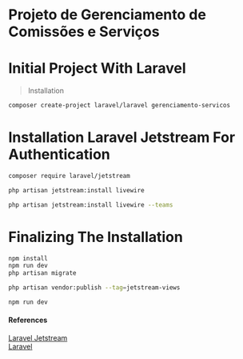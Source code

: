 # Projeto de Gerenciamento de Comissões e Serviços 

# Initial Project With Laravel
>Installation
```bash
composer create-project laravel/laravel gerenciamento-servicos
```

# Installation Laravel Jetstream For Authentication
```bash
composer require laravel/jetstream
```
```bash
php artisan jetstream:install livewire
```
```bash
php artisan jetstream:install livewire --teams
```
# Finalizing The Installation
```bash
npm install
npm run dev
php artisan migrate

php artisan vendor:publish --tag=jetstream-views

npm run dev
```

#### References 
[Laravel Jetstream](https://jetstream.laravel.com/2.x/installation.html) <br/>
[Laravel](https://laravel.com/docs/8.x#why-laravel)